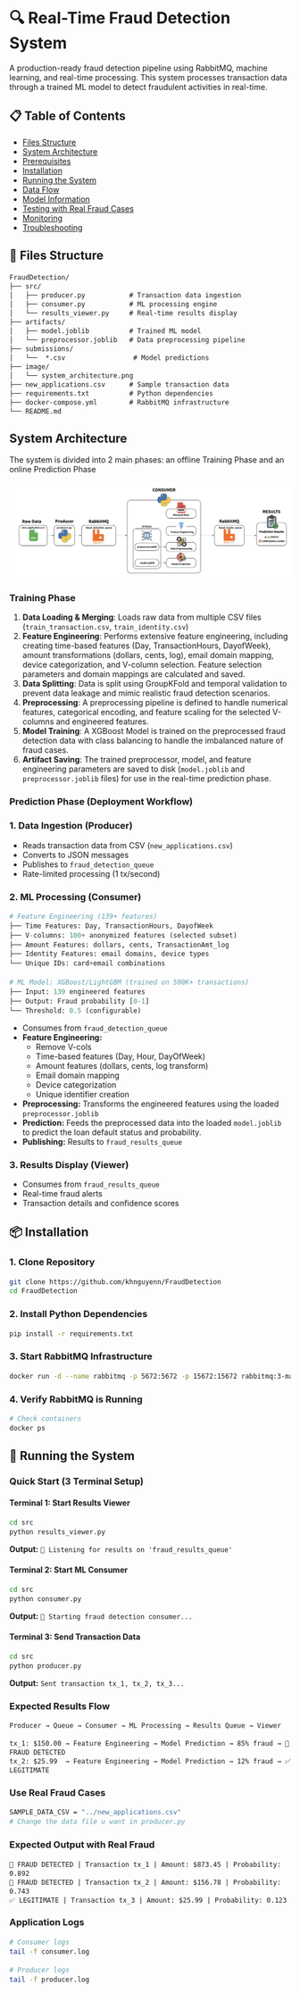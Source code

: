 # 🔍 Real-Time Fraud Detection System

A production-ready fraud detection pipeline using RabbitMQ, machine learning, and real-time processing. This system processes transaction data through a trained ML model to detect fraudulent activities in real-time.

## 📋 Table of Contents

- [Files Structure](#-files-structure)
- [System Architecture](#-system-architecture)
- [Prerequisites](#-prerequisites)
- [Installation](#-installation)
- [Running the System](#-running-the-system)
- [Data Flow](#-data-flow)
- [Model Information](#-model-information)
- [Testing with Real Fraud Cases](#-testing-with-real-fraud-cases)
- [Monitoring](#-monitoring)
- [Troubleshooting](#-troubleshooting)

## 📁 Files Structure

```
FraudDetection/
├── src/
│   ├── producer.py           # Transaction data ingestion
│   ├── consumer.py           # ML processing engine
│   └── results_viewer.py     # Real-time results display
├── artifacts/
│   ├── model.joblib          # Trained ML model
│   └── preprocessor.joblib   # Data preprocessing pipeline
├── submissions/
│   └──  *.csv                 # Model predictions
├── image/
│   └── system_architecture.png
├── new_applications.csv      # Sample transaction data
├── requirements.txt          # Python dependencies
├── docker-compose.yml        # RabbitMQ infrastructure
└── README.md
```

## System Architecture

The system is divided into 2 main phases: an offline Training Phase and an online Prediction Phase

![Architecture](image/system_architecture.jpg)

### Training Phase

1. **Data Loading & Merging**: Loads raw data from multiple CSV files (`train_transaction.csv`, `train_identity.csv`)
2. **Feature Engineering**: Performs extensive feature engineering, including creating time-based features (Day, TransactionHours, DayofWeek), amount transformations (dollars, cents, log), email domain mapping, device categorization, and V-column selection. Feature selection parameters and domain mappings are calculated and saved.
3. **Data Splitting**: Data is split using GroupKFold and temporal validation to prevent data leakage and mimic realistic fraud detection scenarios.
4. **Preprocessing**: A preprocessing pipeline is defined to handle numerical features, categorical encoding, and feature scaling for the selected V-columns and engineered features.
5. **Model Training**: A XGBoost Model is trained on the preprocessed fraud detection data with class balancing to handle the imbalanced nature of fraud cases.
6. **Artifact Saving**: The trained preprocessor, model, and feature engineering parameters are saved to disk (`model.joblib` and `preprocessor.joblib` files) for use in the real-time prediction phase.

### Prediction Phase (Deployment Workflow)

### 1. **Data Ingestion (Producer)**

- Reads transaction data from CSV (`new_applications.csv`)
- Converts to JSON messages
- Publishes to `fraud_detection_queue`
- Rate-limited processing (1 tx/second)

### 2. **ML Processing (Consumer)**

```python
# Feature Engineering (139+ features)
├── Time Features: Day, TransactionHours, DayofWeek
├── V-columns: 100+ anonymized features (selected subset)
├── Amount Features: dollars, cents, TransactionAmt_log
├── Identity Features: email domains, device types
└── Unique IDs: card+email combinations

# ML Model: XGBoost/LightGBM (trained on 500K+ transactions)
├── Input: 139 engineered features
├── Output: Fraud probability [0-1]
└── Threshold: 0.5 (configurable)
```

- Consumes from `fraud_detection_queue`
- **Feature Engineering:**
  - Remove V-cols
  - Time-based features (Day, Hour, DayOfWeek)
  - Amount features (dollars, cents, log transform)
  - Email domain mapping
  - Device categorization
  - Unique identifier creation
- **Preprocessing:** Transforms the engineered features using the loaded `preprocessor.joblib`
- **Prediction:** Feeds the preprocessed data into the loaded `model.joblib` to predict the loan default status and probability.
- **Publishing:** Results to `fraud_results_queue`

### 3. **Results Display (Viewer)**

- Consumes from `fraud_results_queue`
- Real-time fraud alerts
- Transaction details and confidence scores

## 📦 Installation

### 1. Clone Repository

```bash
git clone https://github.com/khnguyenn/FraudDetection
cd FraudDetection
```

### 2. Install Python Dependencies

```bash
pip install -r requirements.txt
```

### 3. Start RabbitMQ Infrastructure

```bash
docker run -d --name rabbitmq -p 5672:5672 -p 15672:15672 rabbitmq:3-management
```

### 4. Verify RabbitMQ is Running

```bash
# Check containers
docker ps
```

## 🚀 Running the System

### Quick Start (3 Terminal Setup)

#### Terminal 1: Start Results Viewer

```bash
cd src
python results_viewer.py
```

**Output:** `🎯 Listening for results on 'fraud_results_queue'`

#### Terminal 2: Start ML Consumer

```bash
cd src
python consumer.py
```

**Output:** `🎯 Starting fraud detection consumer...`

#### Terminal 3: Send Transaction Data

```bash
cd src
python producer.py
```

**Output:** `Sent transaction tx_1, tx_2, tx_3...`

### Expected Results Flow

```
Producer → Queue → Consumer → ML Processing → Results Queue → Viewer

tx_1: $150.00 → Feature Engineering → Model Prediction → 85% fraud → 🚨 FRAUD DETECTED
tx_2: $25.99  → Feature Engineering → Model Prediction → 12% fraud → ✅ LEGITIMATE
```

### Use Real Fraud Cases

```bash
SAMPLE_DATA_CSV = "../new_applications.csv"
# Change the data file u want in producer.py
```

### Expected Output with Real Fraud

```
🚨 FRAUD DETECTED | Transaction tx_1 | Amount: $873.45 | Probability: 0.892
🚨 FRAUD DETECTED | Transaction tx_2 | Amount: $156.78 | Probability: 0.743
✅ LEGITIMATE | Transaction tx_3 | Amount: $25.99 | Probability: 0.123
```

### Application Logs

```bash
# Consumer logs
tail -f consumer.log

# Producer logs
tail -f producer.log
```
